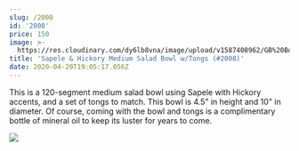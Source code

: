```yaml
---
slug: /2008
id: '2008'
price: 150
image: >-
  https://res.cloudinary.com/dy6lb8vna/image/upload/v1587408962/GB%20Bowlworks%20Gallery/2008a.jpg
title: 'Sapele & Hickory Medium Salad Bowl w/Tongs (#2008)'
date: 2020-04-20T19:05:17.056Z
---
```

This is a 120-segment medium salad bowl using Sapele with Hickory accents, and a set of tongs to match. This bowl is 4.5" in height and 10" in diameter. Of course, coming with the bowl and tongs is a complimentary bottle of mineral oil to keep its luster for years to come.

![](https://res.cloudinary.com/dy6lb8vna/image/upload/v1587409685/GB%20Bowlworks%20Gallery/2008b.jpg)